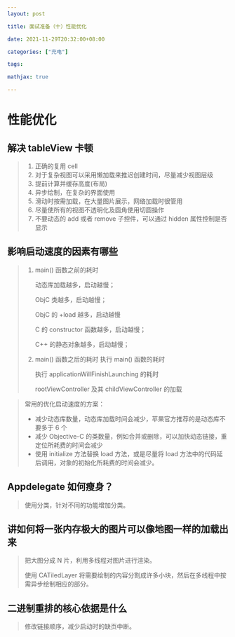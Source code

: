 ```yaml
---
layout: post

title: 面试准备（十）性能优化

date: 2021-11-29T20:32:00+08:00

categories: ["充电"]

tags: 

mathjax: true

---
```




# 性能优化

## 解决 tableView 卡顿

> 1. 正确的复用 cell
> 2. 对于复杂视图可以采用懒加载来推迟创建时间，尽量减少视图层级
> 3. 提前计算并缓存高度(布局)
> 4. 异步绘制，在复杂的界面使用
> 5. 滑动时按需加载，在大量图片展示，网络加载时很管用
> 7. 尽量使所有的视图不透明化及圆角使用切圆操作
> 8. 不要动态的 add 或者 remove 子控件，可以通过 hidden 属性控制是否显示

## 影响启动速度的因素有哪些

> 1. main() 函数之前的耗时
>
>    动态库加载越多，启动越慢；
>
>    ObjC 类越多，启动越慢；
>
>    ObjC 的 +load 越多，启动越慢
>
>    C 的 constructor 函数越多，启动越慢；
>
>    C++ 的静态对象越多，启动越慢；
>
> 2. main() 函数之后的耗时
>    执行 main() 函数的耗时
>
>    执行 applicationWillFinishLaunching 的耗时
>
>    rootViewController 及其 childViewController 的加载

> 常用的优化启动速度的方案：
>
> * 减少动态库数量，动态库加载时间会减少，苹果官方推荐的是动态库不要多于 6 个
> * 减少 Objective-C 的类数量，例如合并或删除，可以加快动态链接，重定位所耗费的时间会减少
> * 使用 initialize 方法替换 load 方法，或是尽量将 load 方法中的代码延后调用，对象的初始化所耗费的时间会减少。

## Appdelegate 如何瘦身？

> 使用分类，针对不同的功能增加分类。

## 讲如何将一张内存极大的图片可以像地图一样的加载出来

> 把大图分成 N 片，利用多线程对图片进行渲染。
>
> 使用 CATiledLayer 将需要绘制的内容分割成许多小块，然后在多线程中按需异步绘制相应的部分。

## 二进制重排的核心依据是什么

> 修改链接顺序，减少启动时的缺页中断。